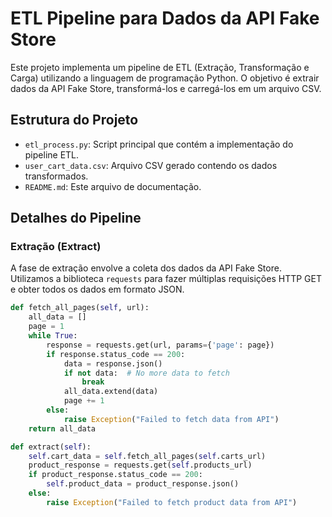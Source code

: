 # ETL Pipeline para Dados da API Fake Store

Este projeto implementa um pipeline de ETL (Extração, Transformação e Carga) utilizando a linguagem de programação Python. O objetivo é extrair dados da API Fake Store, transformá-los e carregá-los em um arquivo CSV.

## Estrutura do Projeto

- `etl_process.py`: Script principal que contém a implementação do pipeline ETL.
- `user_cart_data.csv`: Arquivo CSV gerado contendo os dados transformados.
- `README.md`: Este arquivo de documentação.

## Detalhes do Pipeline

### Extração (Extract)

A fase de extração envolve a coleta dos dados da API Fake Store. Utilizamos a biblioteca `requests` para fazer múltiplas requisições HTTP GET e obter todos os dados em formato JSON.

```python
def fetch_all_pages(self, url):
    all_data = []
    page = 1
    while True:
        response = requests.get(url, params={'page': page})
        if response.status_code == 200:
            data = response.json()
            if not data:  # No more data to fetch
                break
            all_data.extend(data)
            page += 1
        else:
            raise Exception("Failed to fetch data from API")
    return all_data

def extract(self):
    self.cart_data = self.fetch_all_pages(self.carts_url)
    product_response = requests.get(self.products_url)
    if product_response.status_code == 200:
        self.product_data = product_response.json()
    else:
        raise Exception("Failed to fetch product data from API")
